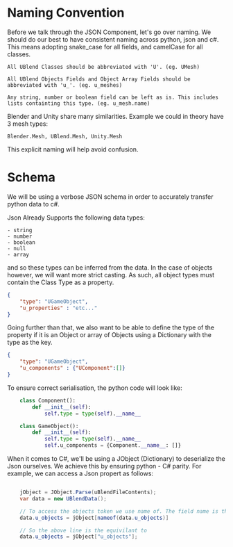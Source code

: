 # Naming Convention

Before we talk through the JSON Component, let's go over naming. We should do our best to have consistent naming across python, json and c#. This means adopting snake_case for all fields, and camelCase for all classes. 

    All UBlend Classes should be abbreviated with 'U'. (eg. UMesh)

    All UBlend Objects Fields and Object Array Fields should be abbreviated with 'u_'. (eg. u_meshes)

    Any string, number or boolean field can be left as is. This includes lists containting this type. (eg. u_mesh.name)

Blender and Unity share many similarities. Example we could in theory have 3 mesh types: 

    Blender.Mesh, UBlend.Mesh, Unity.Mesh

This explicit naming will help avoid confusion.


# Schema

We will be using a verbose JSON schema in order to accurately transfer python data to c#.

Json Already Supports the following data types:

    - string
    - number
    - boolean
    - null
    - array

and so these types can be inferred from the data. In the case of objects however, we will want more strict casting. As such, all object types must contain the Class Type as a property.

```json 
{
    "type": "UGameObject",
    "u_properties" : "etc..."
}
```

Going further than that, we also want to be able to define the type of the property if it is an Object or array of Objects using a Dictionary with the type as the key.

```json
{
    "type": "UGameObject",
    "u_components" : {"UComponent":[]}
}
```
To ensure correct serialisation, the python code will look like:

```python
    class Component():
        def __init__(self):
            self.type = type(self).__name__

    class GameObject():
        def __init__(self):
            self.type = type(self).__name__
            self.u_components = {Component.__name__: []}
```

When it comes to C#, we'll be using a JObject (Dictionary) to deserialize the Json ourselves. We achieve this by ensuring python - C# parity. For example, we can access a Json propert as follows:

```csharp

    jObject = JObject.Parse(uBlendFileContents);
    var data = new UBlendData();

    // To access the objects token we use name of. The field name is the key.
    data.u_objects = jObject[nameof(data.u_objects)]

    // So the above line is the equivilant to
    data.u_objects = jObject["u_objects"];

```